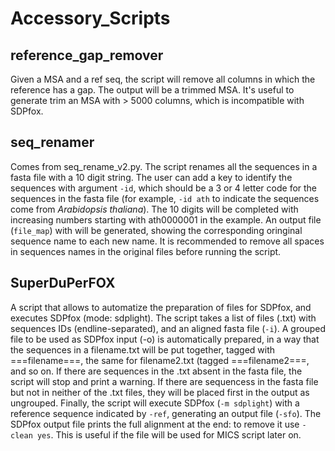 # Accessory_Scripts

## reference_gap_remover
Given a MSA and a ref seq, the script will remove all columns in which the reference has a gap. 
The output will be a trimmed MSA. It's useful to generate trim an MSA with > 5000 columns, which is incompatible with SDPfox.

## seq_renamer
Comes from seq_rename_v2.py. The script renames all the sequences in a fasta file with a 10 digit string. The user can add a key to identify the sequences with argument `-id`, which should be a 3 or 4 letter code for the sequences in the fasta file (for example, `-id ath` to indicate the sequences come from _Arabidopsis thaliana_). The 10 digits will be completed with increasing numbers starting with ath0000001 in the example. An output file (`file_map`) with will be generated, showing the corresponding oringinal sequence name to each new name. It is recommended to remove all spaces in sequences names in the original files before running the script.

## SuperDuPerFOX
A script that allows to automatize the preparation of files for SDPfox, and executes SDPfox (mode: sdplight). 
The script takes a list of files (.txt) with sequences IDs (endline-separated), and an aligned fasta file (`-i`).
A grouped file to be used as SDPfox input (-o) is automatically prepared, in a way that the sequences in a filename.txt
will be put together, tagged with ===filename===, the same for filename2.txt (tagged ===filename2===, and so on. 
If there are sequences in the .txt absent in the fasta file, the script will stop and print a warning. 
If there are sequencess in the fasta file but not in neither of the .txt files, they will be placed first in the output as ungrouped.
Finally, the script will execute SDPfox (`-m sdplight`) with a reference sequence indicated by `-ref`, generating an output file (`-sfo`).
The SDPfox output file prints the full alignment at the end: to remove it use `-clean yes`. This is useful if the file will be used
for MICS script later on.

